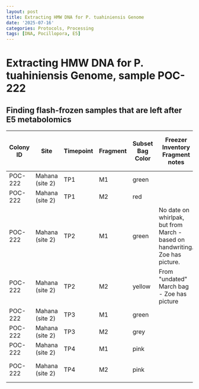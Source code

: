 ```yaml
---
layout: post
title: Extracting HMW DNA for P. tuahiniensis Genome
date: '2025-07-16'
categories: Protocols, Processing
tags: [DNA, Pocillopora, E5]
---
```


# Extracting HMW DNA for P. tuahiniensis Genome, sample POC-222

## Finding flash-frozen samples that are left after E5 metabolomics 

| Colony ID | Site            | Timepoint | Fragment | Subset Bag Color | Freezer Inventory Fragment notes                                             | Airbrushed for metabolomics (by JA) | Theoretically available for HMW extraction / Javi | Extracted for HMW? | Available for Javi post-HMW? |
|-----------|-----------------|-----------|----------|------------------|------------------------------------------------------------------------------|-------------------------------------|---------------------------------------------------|--------------------|------------------------------|
| POC-222   | Mahana (site 2) | TP1       | M1       | green            |                                                                              | Yes (20250115)                      | No                                                | No                 |                              |
| POC-222   | Mahana (site 2) | TP1       | M2       | red              |                                                                              | No                                  | Yes!                                              |                    |                              |
| POC-222   | Mahana (site 2) | TP2       | M1       | green            | No date on whirlpak, but from March - based on handwriting. Zoe has picture. | No                                  | Yes!                                              |                    |                              |
| POC-222   | Mahana (site 2) | TP2       | M2       | yellow           | From "undated" March bag - Zoe has picture                                   | No                                  | Yes!                                              |                    |                              |
| POC-222   | Mahana (site 2) | TP3       | M1       | green            |                                                                              | Yes (20250117)                      | No                                                | No                 |                              |
| POC-222   | Mahana (site 2) | TP3       | M2       | grey             |                                                                              | No                                  | Yes!                                              |                    |                              |
| POC-222   | Mahana (site 2) | TP4       | M1       | pink             |                                                                              | Yes (20250117)                      | No                                                | No                 |                              |
| POC-222   | Mahana (site 2) | TP4       | M2       | pink             |                                                                              | found by jill but not airbrushed?   | Yes!                                              |                    |                              |
